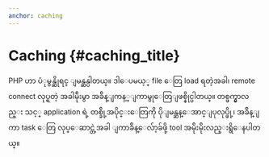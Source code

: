 ```yaml
---
anchor: caching
---
```


# Caching {#caching_title}

PHP ဟာ ပံုမွန္ဆိုရင္ ျမန္ဆန္ပါတယ္။ ဒါေပမယ့္ file ေတြ load ရတဲ့အခါ၊ remote connect လုပ္ရတဲ့ အခါမ်ိုးမွာ အခ်ိန္ျကန့္ျကာမွုေတြျဖစ္နိုင္ပါတယ္။ တစ္ဖက္မွာလည္း သင့္ application ရဲ့ တစ္ခ်ို့အပိုင္းေတြကို ပိုျမန္ဆန္ေအာင္ျပုလုပ္ဖို့၊ အခ်ိန္ျကာ task ေတြ  လုပ္ေဆာင္တဲ့အခါ ျကာခ်ိန္ေလ်ာ့ခ်ဖို့ tool အမ်ိုးမ်ိုးလည္းရွိေနပါတယ္။

